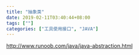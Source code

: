 ```yaml
---
title: "抽象类"
date: 2019-02-11T03:40:44+08:00
tags: [""]
categories: ["工具使用接口", "JAVA"]
---
```



http://www.runoob.com/java/java-abstraction.html
